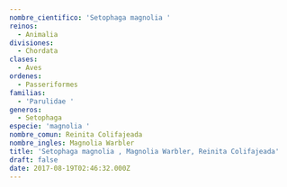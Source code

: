 ```yaml
---
nombre_cientifico: 'Setophaga magnolia '
reinos:
  - Animalia
divisiones:
  - Chordata
clases:
  - Aves
ordenes:
  - Passeriformes
familias:
  - 'Parulidae '
generos:
  - Setophaga
especie: 'magnolia '
nombre_comun: Reinita Colifajeada
nombre_ingles: Magnolia Warbler
title: 'Setophaga magnolia , Magnolia Warbler, Reinita Colifajeada'
draft: false
date: 2017-08-19T02:46:32.000Z
---
```


